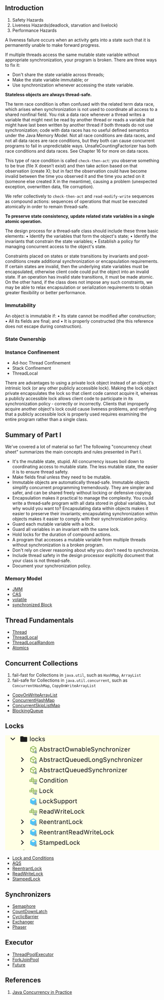 ## Introduction

1. Safety Hazards
2. Liveness Hazards(deadlock, starvation and livelock)
3. Performance Hazards

A liveness failure occurs when an activity gets into a state such that it is permanently unable to make forward progress.

If multiple threads access the same mutable state variable without appropriate synchronization, your program is broken. There are three ways to fix it:
- Don't share the state variable across threads;
- Make the state variable immutable; or
- Use synchronization whenever accessing the state variable.


**Stateless objects are always thread-safe.**

The term race condition is often confused with the related term data race, which arises when synchronization is not used to coordinate all access to a shared nonfinal field. 
You risk a data race whenever a thread writes a variable that might next be read by another thread or reads a variable that might have last been written by another thread if both threads do not use synchronization; 
code with data races has no useful defined semantics under the Java Memory Model. Not all race conditions are data races, and not all data races are race conditions, but they both can cause concurrent programs to fail in unpredictable ways. 
UnsafeCountingFactorizer has both race conditions and data races. See Chapter 16 for more on data races.

This type of race condition is called `check-then-act`: you observe something to be true (file X doesn’t
exist) and then take action based on that observation (create X); but in fact the
observation could have become invalid between the time you observed it and the
time you acted on it (someone else created X in the meantime), causing a problem
(unexpected exception, overwritten data, file corruption).

We refer collectively to `check-then-act` and `read-modify-write` sequences as compound actions: sequences of operations that must be executed atomically in order to remain thread-safe.

**To preserve state consistency, update related state variables in a single atomic operation.**


The design process for a thread‐safe class should include these three basic elements:
• Identify the variables that form the object's state;
• Identify the invariants that constrain the state variables;
• Establish a policy for managing concurrent access to the object's state.

Constraints placed on states or state transitions by invariants and post‐conditions create additional synchronization or encapsulation requirements. If certain states are invalid, then the underlying state variables must be encapsulated, otherwise client code could put the object into an invalid state. If an operation has invalid state transitions, it must be made atomic. On the other hand, if the class does not impose any such constraints, we may be able to relax encapsulation or serialization requirements to obtain greater flexibility or better performance.

### Immutability
An object is immutable if:
• Its state cannot be modified after construction;
• All its fields are final; and
• It is properly constructed (the this reference does not escape during construction).

### State Ownership


### Instance Confinement
- Ad-hoc Thread Confinement
- Stack Confinement
- ThreadLocal

There are advantages to using a private lock object instead of an object's intrinsic lock (or any other publicly accessible lock). Making the lock object private encapsulates the lock so that client code cannot acquire it, whereas a publicly accessible lock allows client code to participate in its synchronization policy ‐ correctly or incorrectly. Clients that improperly acquire another object's lock could cause liveness problems, and verifying that a publicly accessible lock is properly used requires examining the entire program rather than a single class.

## Summary of Part I
We've covered a lot of material so far! The following "concurrency cheat sheet" summarizes the main concepts and rules presented in Part I.
- It's the mutable state, stupid. 
  All concurrency issues boil down to coordinating access to mutable state. The less mutable state, the easier it is to
ensure thread safety.
-  Make fields final unless they need to be mutable.
-  Immutable objects are automatically thread‐safe.
 Immutable objects simplify concurrent programming tremendously. They are simpler and safer, and can be shared
freely without locking or defensive copying.
-  Encapsulation makes it practical to manage the complexity.
   You could write a thread‐safe program with all data stored in global variables, but why would you want to?
   Encapsulating data within objects makes it easier to preserve their invariants; encapsulating synchronization within
   objects makes it easier to comply with their synchronization policy.
- Guard each mutable variable with a lock.
- Guard all variables in an invariant with the same lock.
- Hold locks for the duration of compound actions.
- A program that accesses a mutable variable from multiple threads without synchronization is a broken program.
- Don't rely on clever reasoning about why you don't need to synchronize.
- Include thread safety in the design processor explicitly document that your class is not thread‐safe.
- Document your synchronization policy.


### Memory Model

- [JMM](/docs/CS/Java/JDK/Concurrency/JMM.md)
- [CAS](/docs/CS/Java/JDK/Basic/unsafe.md?id=CAS)
- [volatile](/docs/CS/Java/JDK/Concurrency/volatile.md)
- [synchronized Block](/docs/CS/Java/JDK/Concurrency/synchronized.md)


## Thread Fundamentals
- [Thread](/docs/CS/Java/JDK/Concurrency/Thread.md)
- [ThreadLocal](/docs/CS/Java/JDK/Concurrency/ThreadLocal.md)
- [ThreadLocalRandom](/docs/CS/Java/JDK/Concurrency/ThreadLocalRandom.md)
- [Atomics](/docs/CS/Java/JDK/Concurrency/Atomic.md)



## Concurrent Collections

1. fail-fast for Collections in `java.util`, such as `HashMap`, `ArrayList`
2. fail-safe for Collections in `java.util.concurrent`, such as `ConcurrentHashMap`, `CopyOnWriteArrayList`

- [CopyOnWriteArrayList](/docs/CS/Java/JDK/Collection/List.md?id=CopyOnWriteArrayList)
- [ConcurrentHashMap](/docs/CS/Java/JDK/Collection/Map.md?id=ConcurrentHashMap)
- [ConcurrentSkipListMap](/docs/CS/Java/JDK/Collection/Map.md?id=ConcurrentSkipListMap)
- [BlockingQueue](/docs/CS/Java/JDK/Collection/Queue.md?id=BlockingQueue)



## Locks

![locks](../images/juc-locks.png)

- [Lock and Conditions](/docs/CS/Java/JDK/Concurrency/Lock.md)
- [AQS](/docs/CS/Java/JDK/Concurrency/AQS.md)
- [ReentrantLock](/docs/CS/Java/JDK/Concurrency/ReentrantLock.md)
- [ReadWriteLock](/docs/CS/Java/JDK/Concurrency/ReadWriteLock.md)
- [StampedLock](/docs/CS/Java/JDK/Concurrency/StampedLock.md)


## Synchronizers
- [Semaphore](/docs/CS/Java/JDK/Concurrency/Semaphore.md)
- [CountDownLatch](/docs/CS/Java/JDK/Concurrency/CountDownLatch.md)
- [CyclicBarrier](/docs/CS/Java/JDK/Concurrency/CyclicBarrier.md)
- [Exchanger](/docs/CS/Java/JDK/Concurrency/Exchanger.md)
- [Phaser](/docs/CS/Java/JDK/Concurrency/Phaser.md)

## Executor

- [ThreadPoolExecutor](/docs/CS/Java/JDK/Concurrency/ThreadPoolExecutor.md)
- [ForkJoinPool](/docs/CS/Java/JDK/Concurrency/ForkJoinPool.md)
- [Future](/docs/CS/Java/JDK/Concurrency/Future.md)

## References
1. [Java Concurrency in Practice](https://jcip.net/)